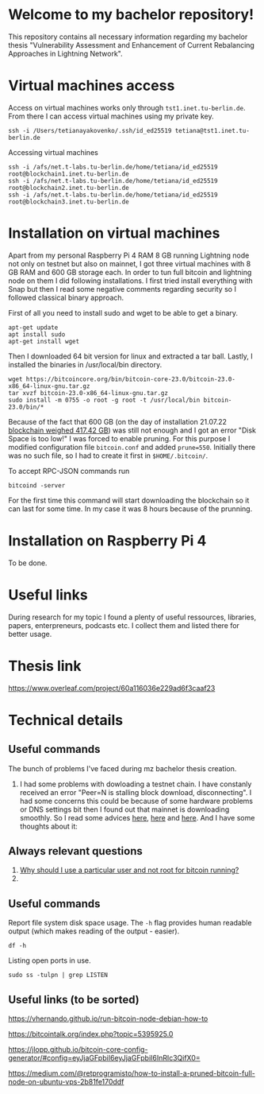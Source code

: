 # Welcome to my bachelor repository!

This repository contains all necessary information regarding my bachelor thesis "Vulnerability Assessment and Enhancement of  Current Rebalancing Approaches in Lightning  Network". 

# Virtual machines access

Access on virtual machines works only through `tst1.inet.tu-berlin.de`. From there I can access virtual machines using my private key.

    ssh -i /Users/tetianayakovenko/.ssh/id_ed25519 tetiana@tst1.inet.tu-berlin.de
   
Accessing virtual machines

    ssh -i /afs/net.t-labs.tu-berlin.de/home/tetiana/id_ed25519 root@blockchain1.inet.tu-berlin.de
    ssh -i /afs/net.t-labs.tu-berlin.de/home/tetiana/id_ed25519 root@blockchain2.inet.tu-berlin.de
    ssh -i /afs/net.t-labs.tu-berlin.de/home/tetiana/id_ed25519 root@blockchain3.inet.tu-berlin.de


# Installation on virtual machines

Apart from my personal Raspberry Pi 4 RAM 8 GB running Lightning node not only on testnet but also on mainnet, I got three virtual machines with 8 GB RAM and 600 GB storage each. In order to tun full bitcoin and lightning node on them I did following installations. I first tried install everything with Snap but then I read some negative comments regarding security so I followed classical binary approach.

First of all you need to install sudo and wget to be able to get a binary.

    apt-get update
    apt install sudo
    apt-get install wget

Then I downloaded 64 bit version for linux and extracted a tar ball. Lastly, I installed the binaries in /usr/local/bin directory.

    wget https://bitcoincore.org/bin/bitcoin-core-23.0/bitcoin-23.0-x86_64-linux-gnu.tar.gz
    tar xvzf bitcoin-23.0-x86_64-linux-gnu.tar.gz
    sudo install -m 0755 -o root -g root -t /usr/local/bin bitcoin-23.0/bin/*

Because of the fact that 600 GB (on the day of installation 21.07.22 [blockchain weighed 417.42 GB](https://ycharts.com/indicators/bitcoin_blockchain_size)) was still not enough and I got an error "Disk Space is too low!" I was forced to enable pruning. For this purpose I modified configuration file `bitcoin.conf` and added `prune=550`.  Initially there was no such file, so I had to create it first in `$HOME/.bitcoin/`. 

To accept RPC-JSON commands run 

    bitcoind -server
 
 For the first time this command will start downloading the blockchain so it can last for some time. In my case it was 8 hours because of the prunning.

# Installation on Raspberry Pi 4

To be done.

# Useful links

During research for my topic I found a plenty of useful ressources, libraries, papers, enterpreneurs, podcasts etc. I collect them and listed there for better usage.

# Thesis link

https://www.overleaf.com/project/60a116036e229ad6f3caaf23

# Technical details

## Useful commands
The bunch of problems I've faced during mz bachelor thesis creation.
1. I had some problems with dowloading a testnet chain. I have constanly received an error "Peer=N is stalling block download, disconnecting". I had some concerns this could be because of some hardware problems or DNS settings bit then I found out that mainnet is downloading smoothly. So I read some advices [here](https://github.com/bitcoin/bitcoin/issues/11037), [here](https://bitcointalk.org/index.php?topic=1666725.0) and [here](https://github.com/bitcoin/bitcoin/issues/8518). And I have some thoughts about it:


## Always relevant questions

 1. [Why should I use a particular user and not root for bitcoin running?](https://bitcoin.stackexchange.com/questions/46562/newbie-question-bitcoind-installation-doubte)
 2. 

## Useful commands
Report file system disk space usage. The `-h` flag provides human readable output (which makes reading of the output - easier).

```
df -h
```
Listing open ports in use.

```
sudo ss -tulpn | grep LISTEN
```

## Useful links (to be sorted)
https://vhernando.github.io/run-bitcoin-node-debian-how-to

https://bitcointalk.org/index.php?topic=5395925.0

https://jlopp.github.io/bitcoin-core-config-generator/#config=eyJjaGFpbiI6eyJjaGFpbiI6InRlc3QifX0=

https://medium.com/@retprogramisto/how-to-install-a-pruned-bitcoin-full-node-on-ubuntu-vps-2b81fe170ddf
